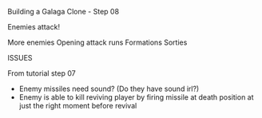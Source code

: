 Building a Galaga Clone - Step 08

Enemies attack!

More enemies
Opening attack runs
Formations
Sorties

ISSUES

From tutorial step 07
- Enemy missiles need sound? (Do they have sound irl?)
- Enemy is able to kill reviving player by firing missile at death position at just the right moment before revival
